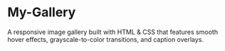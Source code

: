 # My-Gallery
A responsive image gallery built with HTML &amp; CSS that features smooth hover effects, grayscale-to-color transitions, and caption overlays.
